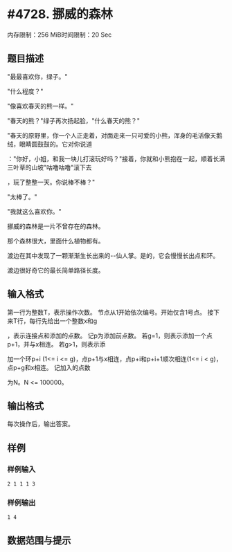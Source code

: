 # #4728. 挪威的森林

内存限制：256 MiB时间限制：20 Sec

## 题目描述

   "最最喜欢你，绿子。"

   "什么程度？"

   "像喜欢春天的熊一样。"

   "春天的熊？"绿子再次扬起脸，"什么春天的熊？"

   "春天的原野里，你一个人正走着，对面走来一只可爱的小熊，浑身的毛活像天鹅绒，眼睛圆鼓鼓的。它对你说道

   ："你好，小姐，和我一块儿打滚玩好吗？"接着，你就和小熊抱在一起，顺着长满三叶草的山坡"咕噜咕噜"滚下去

   ，玩了整整一天。你说棒不棒？"

   "太棒了。"

   "我就这么喜欢你。"

挪威的森林是一片不曾存在的森林。

那个森林很大，里面什么植物都有。

渡边在其中发现了一颗渐渐生长出来的--仙人掌。是的，它会慢慢长出点和环。

渡边很好奇它的最长简单路径长度。

## 输入格式

第一行为整数T，表示操作次数。 节点从1开始依次编号。开始仅含1号点。 接下来T行，每行先给出一个整数x和g

，表示连接点和添加的点数。 记p为添加前点数。 若g=1，则表示添加一个点p+1，并与x相连。 若g>1，则表示添

加一个环p+i (1<= i <= g)，点p+1与x相连，点p+i和p+i+1顺次相连(1<= i < g)，点p+g和x相连。 记加入的点数

为N。N <= 100000。 

## 输出格式

每次操作后，输出答案。 

## 样例

### 样例输入

    
    2 1 1 1 3
    

### 样例输出

    
    1 4
    

## 数据范围与提示
